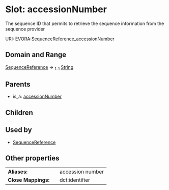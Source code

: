 
# Slot: accessionNumber

The sequence ID that permits to retrieve the sequence information from the sequence provider

URI: [EVORA:SequenceReference_accessionNumber](https://evora-project.eu/SequenceReference_accessionNumber)


## Domain and Range

[SequenceReference](SequenceReference.md) &#8594;  <sub>1..1</sub> [String](types/String.md)

## Parents

 *  is_a: [accessionNumber](accessionNumber.md)

## Children


## Used by

 * [SequenceReference](SequenceReference.md)

## Other properties

|  |  |  |
| --- | --- | --- |
| **Aliases:** | | accession number |
| **Close Mappings:** | | dct:identifier |
